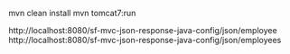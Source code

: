 mvn clean install
mvn tomcat7:run

http://localhost:8080/sf-mvc-json-response-java-config/json/employee
http://localhost:8080/sf-mvc-json-response-java-config/json/employees